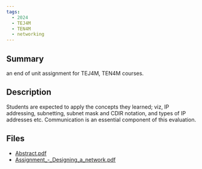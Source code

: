 ```yaml
---
tags:
  - 2024
  - TEJ4M
  - TEN4M
  - networking
---
```


## Summary

an end of unit assignment for TEJ4M, TEN4M courses.

## Description

Students are expected to apply the concepts they learned; viz, IP addressing, subnetting, subnet mask and CDIR notation, and types of IP addresses etc. Communication is an essential component of this evaluation.

## Files

*   [Abstract.pdf](https://www.russellgordon.ca/acse/cemc-cse-resources/resources/Raj_Nachimuthu/Abstract.pdf)
*   [Assignment\_-\_Designing\_a\_network.pdf](https://www.russellgordon.ca/acse/cemc-cse-resources/resources/Raj_Nachimuthu/Assignment_-_Designing_a_network.pdf)
